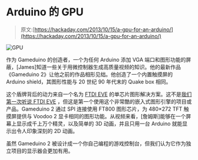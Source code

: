 # Arduino 的 GPU

> 原文:[https://hackaday.com/2013/10/15/a-gpu-for-an-arduino/](https://hackaday.com/2013/10/15/a-gpu-for-an-arduino/)

![GPU](../Images/9755ad996c3a48094d81f0a2f830acba.png)

作为 Gameduino 的创造者，一个为任何 Arduino 添加 VGA 端口和图形功能的屏蔽，[James]知道一些关于用微控制器生成高质量视频的知识。他的最新作品《Gameduino 2》让他之前的作品相形见绌。他创造了一个内置触摸屏的 Arduino shield，其图形性能与 20 世纪 90 年代末的 Quake box 相同。

这个盾牌背后的动力来自一个名为 [FTDI EVE](http://www.ftdichip.com/EVE.htm) 的单芯片图形解决方案。这不是[我们第一次听说 FTDI EVE](http://hackaday.com/2013/03/01/cool-new-hardware-spectacular/) ，但这是第一个使用这个非常酷的嵌入式图形引擎的项目或产品。Gameduino 2 通过 SPI 连接使用 FT800 图形芯片，为 480×272 TFT 触摸屏提供与 Voodoo 2 显卡相同的图形功能。从视频来看，[詹姆斯]能够在一个屏幕上显示成千上万个精灵，以及简单的 3D 动画，并且只用一台 Arduino 就能显示出令人印象深刻的 2D 动画。

虽然 Gameduino 2 被设计成一个你自己编程的游戏控制台，但我们认为它作为独立项目的显示器会更加有用。